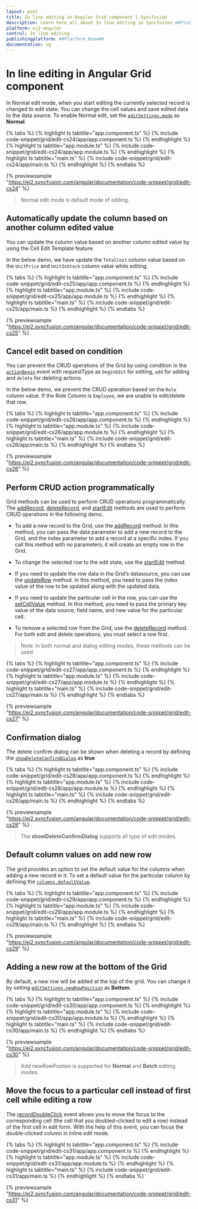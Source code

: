 ```yaml
---
layout: post
title: In line editing in Angular Grid component | Syncfusion
description: Learn here all about In line editing in Syncfusion ##Platform_Name## Grid component of Syncfusion Essential JS 2 and more.
platform: ej2-angular
control: In line editing 
publishingplatform: ##Platform_Name##
documentation: ug
---
```


# In line editing in Angular Grid component

In Normal edit mode, when you start editing the currently selected record is changed to edit state.
You can change the cell values and save edited data to the data source.
To enable Normal edit, set the [`editSettings.mode`](https://ej2.syncfusion.com/angular/documentation/api/grid/editSettings/#mode) as **Normal**.

{% tabs %}
{% highlight ts tabtitle="app.component.ts" %}
{% include code-snippet/grid/edit-cs24/app/app.component.ts %}
{% endhighlight %}
{% highlight ts tabtitle="app.module.ts" %}
{% include code-snippet/grid/edit-cs24/app/app.module.ts %}
{% endhighlight %}
{% highlight ts tabtitle="main.ts" %}
{% include code-snippet/grid/edit-cs24/app/main.ts %}
{% endhighlight %}
{% endtabs %}
  
{% previewsample "https://ej2.syncfusion.com/angular/documentation/code-snippet/grid/edit-cs24" %}

> Normal edit mode is default mode of editing.

## Automatically update the column based on another column edited value

You can update the column value based on another column edited value by using the Cell Edit Template feature.

In the below demo, we have update the `TotalCost` column value based on the `UnitPrice` and `UnitInStock` column value while editing.

{% tabs %}
{% highlight ts tabtitle="app.component.ts" %}
{% include code-snippet/grid/edit-cs25/app/app.component.ts %}
{% endhighlight %}
{% highlight ts tabtitle="app.module.ts" %}
{% include code-snippet/grid/edit-cs25/app/app.module.ts %}
{% endhighlight %}
{% highlight ts tabtitle="main.ts" %}
{% include code-snippet/grid/edit-cs25/app/main.ts %}
{% endhighlight %}
{% endtabs %}
  
{% previewsample "https://ej2.syncfusion.com/angular/documentation/code-snippet/grid/edit-cs25" %}

## Cancel edit based on condition

You can prevent the CRUD operations of the Grid by using condition in the [`actionBegin`](https://ej2.syncfusion.com/angular/documentation/api/grid/#actionbegin) event with requestType as `beginEdit` for editing, `add` for adding and `delete` for deleting actions.

In the below demo, we prevent the CRUD operation based on the `Role` column value. If the Role Column is `Employee`, we are unable to edit/delete that row.

{% tabs %}
{% highlight ts tabtitle="app.component.ts" %}
{% include code-snippet/grid/edit-cs26/app/app.component.ts %}
{% endhighlight %}
{% highlight ts tabtitle="app.module.ts" %}
{% include code-snippet/grid/edit-cs26/app/app.module.ts %}
{% endhighlight %}
{% highlight ts tabtitle="main.ts" %}
{% include code-snippet/grid/edit-cs26/app/main.ts %}
{% endhighlight %}
{% endtabs %}
  
{% previewsample "https://ej2.syncfusion.com/angular/documentation/code-snippet/grid/edit-cs26" %}

## Perform CRUD action programmatically

Grid methods can be used to perform CRUD operations programmatically. The [addRecord](https://ej2.syncfusion.com/angular/documentation/api/grid/#addrecord), [deleteRecord](https://ej2.syncfusion.com/angular/documentation/api/grid/#deleterecord), and [startEdit](https://ej2.syncfusion.com/angular/documentation/api/grid/#startedit) methods are used to perform CRUD operations in the following demo.

* To add a new record to the Grid, use the [addRecord](https://ej2.syncfusion.com/angular/documentation/api/grid/#addrecord) method. In this method, you can pass the data parameter to add a new record to the Grid, and the index parameter to add a record at a specific index. If you call this method with no parameters, it will create an empty row in the Grid.

* To change the selected row to the edit state, use the [startEdit](https://ej2.syncfusion.com/angular/documentation/api/grid/#startedit) method.

* If you need to update the row data in the Grid’s datasource, you can use the [updateRow](https://ej2.syncfusion.com/angular/documentation/api/grid/#updaterow) method. In this method, you need to pass the index value of the row to be updated along with the updated data.

* If you need to update the particular cell in the row, you can use the [setCellValue](https://ej2.syncfusion.com/angular/documentation/api/grid/#setcellvalue) method. In this method, you need to pass the primary key value of the data source, field name, and new value for the particular cell.

* To remove a selected row from the Grid, use the [deleteRecord](https://ej2.syncfusion.com/angular/documentation/api/grid/#deleterecord) method. For both edit and delete operations, you must select a row first.

>Note: In both normal and dialog editing modes, these methods can be used.

{% tabs %}
{% highlight ts tabtitle="app.component.ts" %}
{% include code-snippet/grid/edit-cs27/app/app.component.ts %}
{% endhighlight %}
{% highlight ts tabtitle="app.module.ts" %}
{% include code-snippet/grid/edit-cs27/app/app.module.ts %}
{% endhighlight %}
{% highlight ts tabtitle="main.ts" %}
{% include code-snippet/grid/edit-cs27/app/main.ts %}
{% endhighlight %}
{% endtabs %}
  
{% previewsample "https://ej2.syncfusion.com/angular/documentation/code-snippet/grid/edit-cs27" %}

## Confirmation dialog

The delete confirm dialog can be shown when deleting a record by defining the
[`showDeleteConfirmDialog`](https://ej2.syncfusion.com/angular/documentation/api/grid/editSettings/#showdeleteconfirmdialog) as **true**

{% tabs %}
{% highlight ts tabtitle="app.component.ts" %}
{% include code-snippet/grid/edit-cs28/app/app.component.ts %}
{% endhighlight %}
{% highlight ts tabtitle="app.module.ts" %}
{% include code-snippet/grid/edit-cs28/app/app.module.ts %}
{% endhighlight %}
{% highlight ts tabtitle="main.ts" %}
{% include code-snippet/grid/edit-cs28/app/main.ts %}
{% endhighlight %}
{% endtabs %}
  
{% previewsample "https://ej2.syncfusion.com/angular/documentation/code-snippet/grid/edit-cs28" %}

> The **showDeleteConfirmDialog** supports all type of edit modes.

## Default column values on add new row

The grid provides an option to set the default value for the columns when adding a new record in it.
To set a default value for the particular column by defining the [`columns.defaultValue`](https://ej2.syncfusion.com/angular/documentation/api/grid/column/#defaultvalue).

{% tabs %}
{% highlight ts tabtitle="app.component.ts" %}
{% include code-snippet/grid/edit-cs29/app/app.component.ts %}
{% endhighlight %}
{% highlight ts tabtitle="app.module.ts" %}
{% include code-snippet/grid/edit-cs29/app/app.module.ts %}
{% endhighlight %}
{% highlight ts tabtitle="main.ts" %}
{% include code-snippet/grid/edit-cs29/app/main.ts %}
{% endhighlight %}
{% endtabs %}
  
{% previewsample "https://ej2.syncfusion.com/angular/documentation/code-snippet/grid/edit-cs29" %}

## Adding a new row at the bottom of the Grid

By default, a new row will be added at the top of the grid. You can change it by setting [`editSettings.newRowPosition`](https://ej2.syncfusion.com/angular/documentation/api/grid/editSettings/#newrowposition) as **Bottom**.

{% tabs %}
{% highlight ts tabtitle="app.component.ts" %}
{% include code-snippet/grid/edit-cs30/app/app.component.ts %}
{% endhighlight %}
{% highlight ts tabtitle="app.module.ts" %}
{% include code-snippet/grid/edit-cs30/app/app.module.ts %}
{% endhighlight %}
{% highlight ts tabtitle="main.ts" %}
{% include code-snippet/grid/edit-cs30/app/main.ts %}
{% endhighlight %}
{% endtabs %}
  
{% previewsample "https://ej2.syncfusion.com/angular/documentation/code-snippet/grid/edit-cs30" %}

> Add newRowPostion is supported for **Normal** and **Batch** editing modes.

## Move the focus to a particular cell instead of first cell while editing a row

The [recordDoubleClick](https://ej2.syncfusion.com/angular/documentation/api/grid/#recordDoubleClick) event allows you to move the focus to the corresponding cell (the cell that you doubled-clicked to edit a row) instead of the first cell in edit form. With the help of this event, you can focus the double-clicked column in inline edit mode.

{% tabs %}
{% highlight ts tabtitle="app.component.ts" %}
{% include code-snippet/grid/edit-cs31/app/app.component.ts %}
{% endhighlight %}
{% highlight ts tabtitle="app.module.ts" %}
{% include code-snippet/grid/edit-cs31/app/app.module.ts %}
{% endhighlight %}
{% highlight ts tabtitle="main.ts" %}
{% include code-snippet/grid/edit-cs31/app/main.ts %}
{% endhighlight %}
{% endtabs %}
  
{% previewsample "https://ej2.syncfusion.com/angular/documentation/code-snippet/grid/edit-cs31" %}